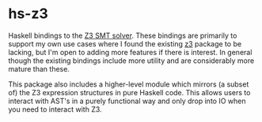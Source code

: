 # hs-z3

Haskell bindings to the [Z3 SMT solver](https://github.com/Z3Prover/z3).
These bindings are primarily to support my own use cases where I found the
existing [z3](https://hackage.haskell.org/package/z3) package to be lacking,
but I'm open to adding more features if there is interest. In general though
the existing bindings include more utility and are considerably more mature
than these.

This package also includes a higher-level module which mirrors (a subset of)
the Z3 expression structures in pure Haskell code. This allows users to
interact with AST's in a purely functional way and only drop into IO when you
need to interact with Z3.
